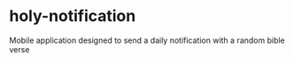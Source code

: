 # holy-notification
Mobile application designed to send a daily notification with a random bible verse
